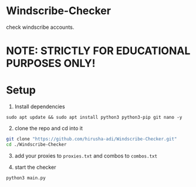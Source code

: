 # Windscribe-Checker
check windscribe accounts.

# NOTE: STRICTLY FOR EDUCATIONAL PURPOSES ONLY!

# Setup

1. Install dependencies

```
sudo apt update && sudo apt install python3 python3-pip git nano -y
```

2. clone the repo and cd into it
```bash
git clone "https://github.com/hirusha-adi/Windscribe-Checker.git"
cd ./Windscribe-Checker
```

3. add your proxies to `proxies.txt` and combos to `combos.txt`

4. start the checker

```bash
python3 main.py
```